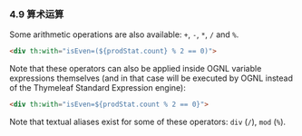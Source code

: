 ### 4.9 算术运算

Some arithmetic operations are also available: `+`, `-`, `*`, `/` and `%`.
```html
<div th:with="isEven=(${prodStat.count} % 2 == 0)">
```
Note that these operators can also be applied inside OGNL variable expressions themselves (and in that case will be executed by OGNL instead of the Thymeleaf Standard Expression engine):
```html
<div th:with="isEven=${prodStat.count % 2 == 0}">
```
Note that textual aliases exist for some of these operators: `div` (`/`), `mod` (`%`).